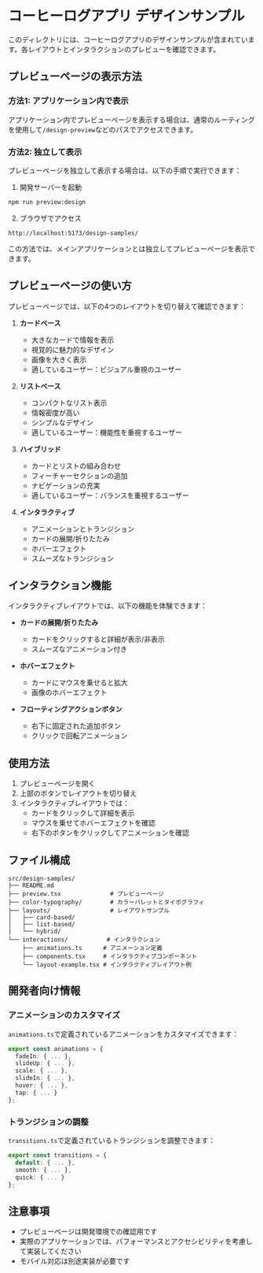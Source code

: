# コーヒーログアプリ デザインサンプル

このディレクトリには、コーヒーログアプリのデザインサンプルが含まれています。各レイアウトとインタラクションのプレビューを確認できます。

## プレビューページの表示方法

### 方法1: アプリケーション内で表示
アプリケーション内でプレビューページを表示する場合は、通常のルーティングを使用して`/design-preview`などのパスでアクセスできます。

### 方法2: 独立して表示
プレビューページを独立して表示する場合は、以下の手順で実行できます：

1. 開発サーバーを起動
```bash
npm run preview:design
```

2. ブラウザでアクセス
```
http://localhost:5173/design-samples/
```

この方法では、メインアプリケーションとは独立してプレビューページを表示できます。

## プレビューページの使い方

プレビューページでは、以下の4つのレイアウトを切り替えて確認できます：

1. **カードベース**
   - 大きなカードで情報を表示
   - 視覚的に魅力的なデザイン
   - 画像を大きく表示
   - 適しているユーザー：ビジュアル重視のユーザー

2. **リストベース**
   - コンパクトなリスト表示
   - 情報密度が高い
   - シンプルなデザイン
   - 適しているユーザー：機能性を重視するユーザー

3. **ハイブリッド**
   - カードとリストの組み合わせ
   - フィーチャーセクションの追加
   - ナビゲーションの充実
   - 適しているユーザー：バランスを重視するユーザー

4. **インタラクティブ**
   - アニメーションとトランジション
   - カードの展開/折りたたみ
   - ホバーエフェクト
   - スムーズなトランジション

## インタラクション機能

インタラクティブレイアウトでは、以下の機能を体験できます：

- **カードの展開/折りたたみ**
  - カードをクリックすると詳細が表示/非表示
  - スムーズなアニメーション付き

- **ホバーエフェクト**
  - カードにマウスを乗せると拡大
  - 画像のホバーエフェクト

- **フローティングアクションボタン**
  - 右下に固定された追加ボタン
  - クリックで回転アニメーション

## 使用方法

1. プレビューページを開く
2. 上部のボタンでレイアウトを切り替え
3. インタラクティブレイアウトでは：
   - カードをクリックして詳細を表示
   - マウスを乗せてホバーエフェクトを確認
   - 右下のボタンをクリックしてアニメーションを確認

## ファイル構成

```
src/design-samples/
├── README.md
├── preview.tsx              # プレビューページ
├── color-typography/        # カラーパレットとタイポグラフィ
├── layouts/                 # レイアウトサンプル
│   ├── card-based/
│   ├── list-based/
│   └── hybrid/
└── interactions/           # インタラクション
    ├── animations.ts      # アニメーション定義
    ├── components.tsx     # インタラクティブコンポーネント
    └── layout-example.tsx # インタラクティブレイアウト例
```

## 開発者向け情報

### アニメーションのカスタマイズ

`animations.ts`で定義されているアニメーションをカスタマイズできます：

```typescript
export const animations = {
  fadeIn: { ... },
  slideUp: { ... },
  scale: { ... },
  slideIn: { ... },
  hover: { ... },
  tap: { ... }
};
```

### トランジションの調整

`transitions.ts`で定義されているトランジションを調整できます：

```typescript
export const transitions = {
  default: { ... },
  smooth: { ... },
  quick: { ... }
};
```

## 注意事項

- プレビューページは開発環境での確認用です
- 実際のアプリケーションでは、パフォーマンスとアクセシビリティを考慮して実装してください
- モバイル対応は別途実装が必要です 